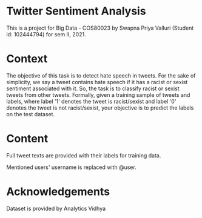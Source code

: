# Twitter Sentiment Analysis

This is a project for Big Data - COS80023 by Swapna Priya Valluri (Student id: 102444794) for sem II, 2021. 

# Context  

The objective of this task is to detect hate speech in tweets. For the sake of simplicity, we say a tweet contains hate speech if it has a racist or sexist sentiment associated with it. So, the task is to classify racist or sexist tweets from other tweets.  Formally, given a training sample of tweets and labels, where label '1' denotes the tweet is racist/sexist and label '0' denotes the tweet is not racist/sexist, your objective is to predict the labels on the test dataset.  

# Content  

Full tweet texts are provided with their labels for training data.  

Mentioned users' username is replaced with @user. 

# Acknowledgements  

Dataset is provided by Analytics Vidhya
